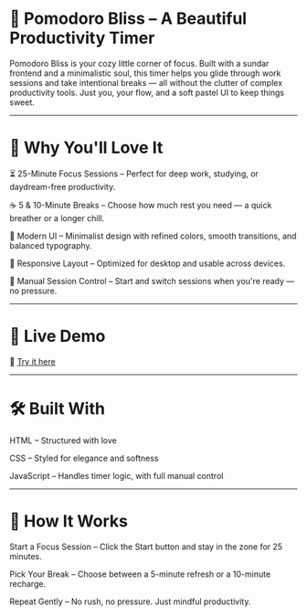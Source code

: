 # 🌸 Pomodoro Bliss – A Beautiful Productivity Timer
Pomodoro Bliss is your cozy little corner of focus. Built with a sundar frontend and a minimalistic soul, this timer helps you glide through work sessions and take intentional breaks — all without the clutter of complex productivity tools. Just you, your flow, and a soft pastel UI to keep things sweet.

---

# 🌼 Why You'll Love It
⏳ 25-Minute Focus Sessions – Perfect for deep work, studying, or daydream-free productivity.

☕ 5 & 10-Minute Breaks – Choose how much rest you need — a quick breather or a longer chill.

🎨 Modern UI – Minimalist design with refined colors, smooth transitions, and balanced typography.

📱 Responsive Layout – Optimized for desktop and usable across devices.

🧭 Manual Session Control – Start and switch sessions when you're ready — no pressure.


---

# 🌸 Live Demo
🔗 [Try it here](https://sparkling-elf-e9f31b.netlify.app)

---

# 🛠️ Built With
HTML – Structured with love

CSS – Styled for elegance and softness

JavaScript – Handles timer logic, with full manual control

---

# 🧘 How It Works
Start a Focus Session – Click the Start button and stay in the zone for 25 minutes.

Pick Your Break – Choose between a 5-minute refresh or a 10-minute recharge.

Repeat Gently – No rush, no pressure. Just mindful productivity.
